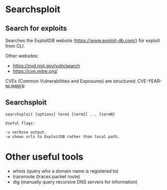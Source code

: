# Searchsploit 

## Search for exploits

Searches the ExploitDB website (https://www.exploit-db.com/) for exploit from CLI.

Other websites:
- https://nvd.nist.gov/vuln/search
- https://cve.mitre.org/  

CVEs (Common Vulnerabilities and Exposures) are structured:
CVE-YEAR-NUMBER

## Searchsploit

~~~
searchsploit [options] term1 [term2] ... [termN]

Useful flags:

-v verbose output.
-w shows urls to ExploitDB rather than local path.
~~~

# Other useful tools

- whois (query who a domain name is registered to)
- traceroute (traces packet route)
- dig (manually query recursive DNS servers for information) 
